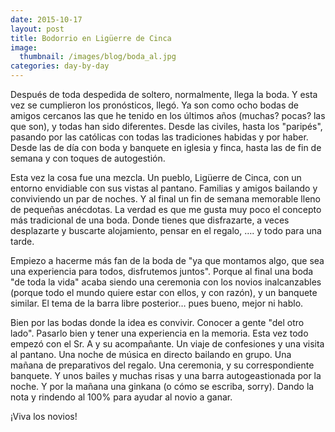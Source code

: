 ```yaml
---
date: 2015-10-17
layout: post
title: Bodorrio en Ligüerre de Cinca
image:
  thumbnail: /images/blog/boda_al.jpg
categories: day-by-day
---
```

Después de toda despedida de soltero, normalmente, llega la boda. Y esta vez se cumplieron los pronósticos, llegó. Ya son como ocho bodas de amigos cercanos las que he tenido en los últimos años (muchas? pocas? las que son), y todas han sido diferentes. Desde las civiles, hasta los "paripés", pasando por las católicas con todas las tradiciones habidas y por haber. Desde las de día con boda y banquete en iglesia y finca, hasta las de fin de semana y con toques de autogestión.

Esta vez la cosa fue una mezcla. Un pueblo, Ligüerre de Cinca, con un entorno envidiable con sus vistas al pantano. Familias y amigos bailando y conviviendo un par de noches. Y al final un fin de semana memorable lleno de pequeñas anécdotas. La verdad es que me gusta muy poco el concepto más tradicional de una boda. Donde tienes que disfrazarte, a veces desplazarte y buscarte alojamiento, pensar en el regalo, …. y todo para una tarde.

Empiezo a hacerme más fan de la boda de "ya que montamos algo, que sea una experiencia para todos, disfrutemos juntos". Porque al final una boda "de toda la vida" acaba siendo una ceremonia con los novios inalcanzables (porque todo el mundo quiere estar con ellos, y con razón), y un banquete similar. El tema de la barra libre posterior… pues bueno, mejor ni hablo.

Bien por las bodas donde la idea es convivir. Conocer a gente "del otro lado". Pasarlo bien y tener una experiencia en la memoria. Esta vez todo empezó con el Sr. A y su acompañante. Un viaje de confesiones y una visita al pantano. Una noche de música en directo bailando en grupo. Una mañana de preparativos del regalo. Una ceremonia, y su correspondiente banquete. Y unos bailes y muchas risas y una barra autogeastionada por la noche. Y por la mañana una ginkana (o cómo se escriba, sorry). Dando la nota y rindendo al 100% para ayudar al novio a ganar.

¡Viva los novios!
